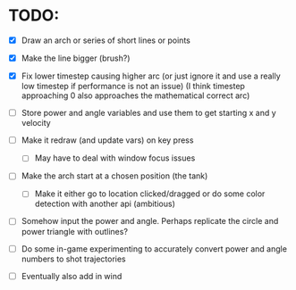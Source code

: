 # TODO:
- [x] Draw an arch or series of short lines or points 
- [x] Make the line bigger (brush?)
- [x] Fix lower timestep causing higher arc (or just ignore it and use a really low timestep if performance is not an issue) (I think timestep approaching 0 also approaches the mathematical correct arc)
- [ ] Store power and angle variables and use them to get starting x and y velocity
- [ ] Make it redraw (and update vars) on key press  
    - [ ] May have to deal with window focus issues  
- [ ] Make the arch start at a chosen position (the tank)  
    - [ ] Make it either go to location clicked/dragged or do some color detection with another api (ambitious)  
- [ ] Somehow input the power and angle. Perhaps replicate the circle and power triangle with outlines?
  
- [ ] Do some in-game experimenting to accurately convert power and angle numbers to shot trajectories
- [ ] Eventually also add in wind 

